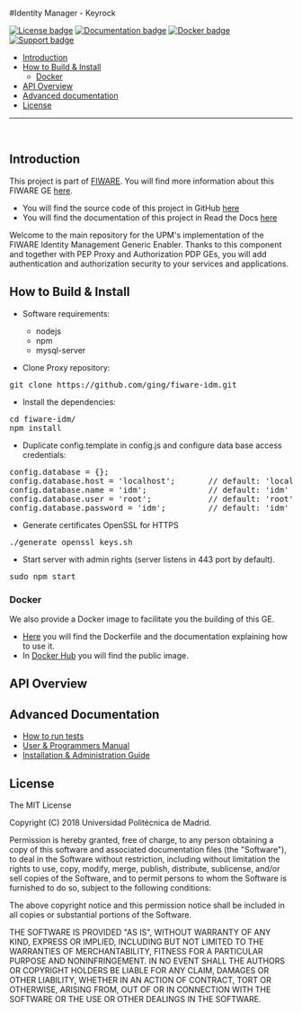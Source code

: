#Identity Manager - Keyrock

[![License badge](https://img.shields.io/badge/license-MIT-blue.svg)](https://opensource.org/licenses/MIT)
[![Documentation badge](https://img.shields.io/badge/docs-stable-brightgreen.svg?style=flat)](http://fiware-idm.readthedocs.org/en/stable/)
[![Docker badge](https://img.shields.io/docker/pulls/fiware/idm.svg)](https://hub.docker.com/r/fiware/idm/)
[![Support badge]( https://img.shields.io/badge/support-sof-yellowgreen.svg)](http://stackoverflow.com/questions/tagged/fiware)

+ [Introduction](#def-introduction)
+ [How to Build & Install](#def-build)
    - [Docker](#def-docker)
+ [API Overview](#def-api)
+ [Advanced documentation](#def-advanced)
+ [License](#def-license)

---


<br>

<a name="def-introduction"></a>
## Introduction

This project is part of [FIWARE](http://fiware.org). You will find more information about this FIWARE GE [here](https://catalogue.fiware.org/enablers/identity-management-keyrock).

- You will find the source code of this project in GitHub [here](https://github.com/ging/fiware-idm)
- You will find the documentation of this project in Read the Docs [here](http://fiware-idm.readthedocs.org/)

Welcome to the main repository for the UPM's implementation of the FIWARE Identity Management Generic Enabler. Thanks to this component and together with PEP Proxy and Authorization PDP GEs, you will add authentication and authorization security to your services and applications.

<a name="def-build"></a>
## How to Build & Install

- Software requirements:

	+ nodejs 
	+ npm
	+ mysql-server

- Clone Proxy repository:

<pre>
git clone https://github.com/ging/fiware-idm.git
</pre>

- Install the dependencies:

<pre>
cd fiware-idm/
npm install
</pre>

- Duplicate config.template in config.js and configure data base access credentials:

<pre>
config.database = {};
config.database.host = 'localhost';       // default: 'localhost'
config.database.name = 'idm';             // default: 'idm'
config.database.user = 'root';            // default: 'root'
config.database.password = 'idm';         // default: 'idm'
</pre>

- Generate certificates OpenSSL for HTTPS

<pre>
./generate_openssl_keys.sh
</pre>

- Start server with admin rights (server listens in 443 port by default).

<pre>
sudo npm start
</pre>

<a name="def-docker"></a>
### Docker

We also provide a Docker image to facilitate you the building of this GE.

- [Here](https://github.com/ging/fiware-idm/tree/master/extras/docker) you will find the Dockerfile and the documentation explaining how to use it.
- In [Docker Hub](https://hub.docker.com/r/fiware/idm/) you will find the public image.

<a name="def-api"></a>
## API Overview



<a name="def-advanced"></a>
## Advanced Documentation

- [How to run tests](http://fiware-idm.readthedocs.org/en/latest/admin_guide#end-to-end-testing)
- [User & Programmers Manual](http://fiware-idm.readthedocs.org/en/latest/user_guide/)
- [Installation & Administration Guide](http://fiware-idm.readthedocs.org/en/latest/admin_guide/)

<a name="def-license"></a>
## License

The MIT License

Copyright (C) 2018 Universidad Politécnica de Madrid.

Permission is hereby granted, free of charge, to any person obtaining a copy of this software and associated documentation files (the "Software"), to deal in the Software without restriction, including without limitation the rights to use, copy, modify, merge, publish, distribute, sublicense, and/or sell copies of the Software, and to permit persons to whom the Software is furnished to do so, subject to the following conditions:

The above copyright notice and this permission notice shall be included in all copies or substantial portions of the Software.

THE SOFTWARE IS PROVIDED "AS IS", WITHOUT WARRANTY OF ANY KIND, EXPRESS OR IMPLIED, INCLUDING BUT NOT LIMITED TO THE WARRANTIES OF MERCHANTABILITY, FITNESS FOR A PARTICULAR PURPOSE AND NONINFRINGEMENT. IN NO EVENT SHALL THE AUTHORS OR COPYRIGHT HOLDERS BE LIABLE FOR ANY CLAIM, DAMAGES OR OTHER LIABILITY, WHETHER IN AN ACTION OF CONTRACT, TORT OR OTHERWISE, ARISING FROM, OUT OF OR IN CONNECTION WITH THE SOFTWARE OR THE USE OR OTHER DEALINGS IN THE SOFTWARE.

